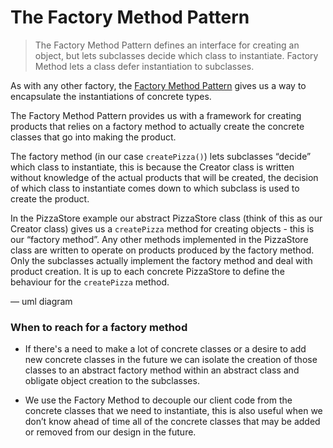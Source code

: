 # The Factory Method Pattern

> The Factory Method Pattern defines an interface for creating an object, but lets subclasses decide which class to instantiate. Factory Method lets a class defer instantiation to subclasses.

As with any other factory, the [Factory Method Pattern](https://en.wikipedia.org/wiki/Factory_method_pattern) gives us a
way to encapsulate the instantiations of concrete types.

The Factory Method Pattern provides us with a framework for creating products that relies on a factory method to
actually create the concrete classes that go into making the product.

The factory method (in our case `createPizza()`) lets subclasses “decide” which class to instantiate, this is because
the Creator class is written without knowledge of the actual products that will be created, the decision of which class
to instantiate comes down to which subclass is used to create the product.

In the PizzaStore example our abstract PizzaStore class (think of this as our Creator class) gives us a `createPizza`
method for creating objects - this is our “factory method”. Any other methods implemented in the PizzaStore class are
written to operate on products produced by the factory method. Only the subclasses actually implement the factory method
and deal with product creation. It is up to each concrete PizzaStore to define the behaviour for the `createPizza`
method.

— uml diagram

### When to reach for a factory method

- If there's a need to make a lot of concrete classes or a desire to add new concrete classes in the future we can
  isolate the creation of those classes to an abstract factory method within an abstract class and obligate object
  creation to the subclasses.

- We use the Factory Method to decouple our client code from the concrete classes that we need to instantiate, this is
  also useful when we don’t know ahead of time all of the concrete classes that may be added or removed from our design
  in the future.
